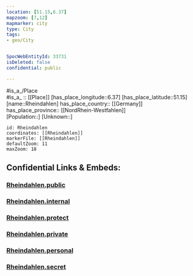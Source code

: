 ```yaml
---
location: [51.15,6.37] 
mapzoom: [7,12] 
mapmarker: city 
type: City
tags:
- geo/City


SpocWebEntityId: 33731
isDeleted: false
confidential: public

---
```

#is_a_/Place  
#is_a_ :: [[Place]] 
[has_place_longitude::6.37] 
[has_place_latitude::51.15] 
[name::Rheindahlen] 
has_place_country:: [[Germany]]  
has_place_province:: [[NordRhein-Westfahlen]]  
[Population::] 
[Unknown::] 


```leaflet
id: Rheindahlen
coordinates: [[Rheindahlen]] 
markerFile: [[Rheindahlen]] 
defaultZoom: 11 
maxZoom: 18
```


## Confidential Links & Embeds: 

### [Rheindahlen.public](/_public/\Earth\Continent\Europe\Europe~Central\Germany\Germany~West\Nordrhein-Westfalen\counties~NW\MönchengladbachRheindahlen.public.md) 

### [Rheindahlen.internal](/_internal/\Earth\Continent\Europe\Europe~Central\Germany\Germany~West\Nordrhein-Westfalen\counties~NW\MönchengladbachRheindahlen.internal.md) 

### [Rheindahlen.protect](/_protect/\Earth\Continent\Europe\Europe~Central\Germany\Germany~West\Nordrhein-Westfalen\counties~NW\MönchengladbachRheindahlen.protect.md) 

### [Rheindahlen.private](/_private/\Earth\Continent\Europe\Europe~Central\Germany\Germany~West\Nordrhein-Westfalen\counties~NW\MönchengladbachRheindahlen.private.md) 

### [Rheindahlen.personal](/_personal/\Earth\Continent\Europe\Europe~Central\Germany\Germany~West\Nordrhein-Westfalen\counties~NW\MönchengladbachRheindahlen.personal.md) 

### [Rheindahlen.secret](/_secret/\Earth\Continent\Europe\Europe~Central\Germany\Germany~West\Nordrhein-Westfalen\counties~NW\MönchengladbachRheindahlen.secret.md)

